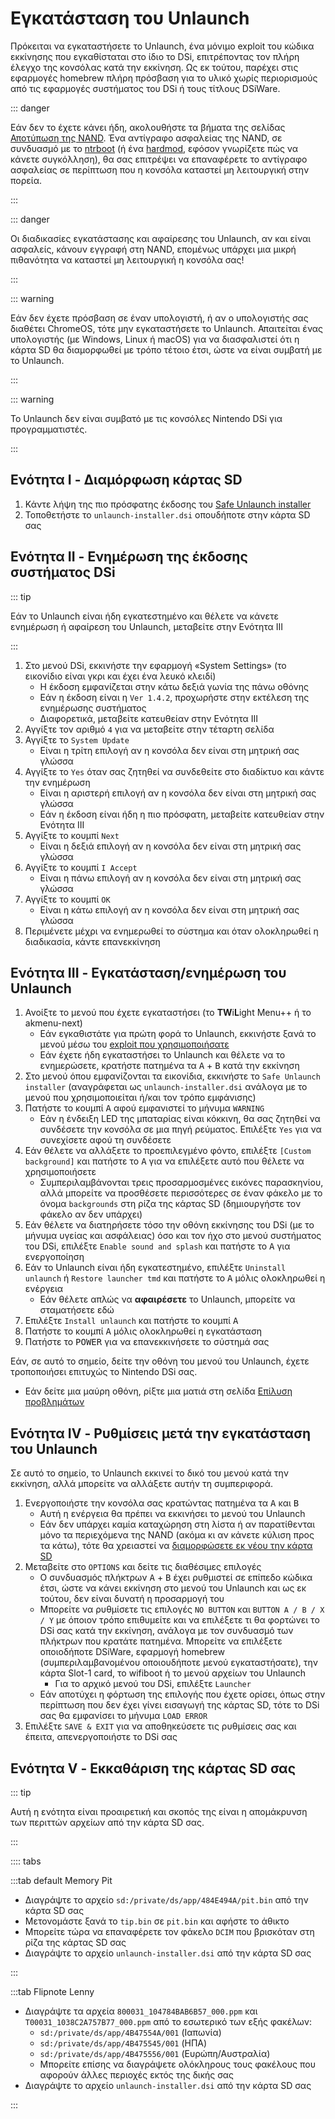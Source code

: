 # Εγκατάσταση του Unlaunch

Πρόκειται να εγκαταστήσετε το Unlaunch, ένα μόνιμο exploit του κώδικα εκκίνησης που εγκαθίσταται στο ίδιο το DSi, επιτρέποντας τον πλήρη έλεγχο της κονσόλας κατά την εκκίνηση. Ως εκ τούτου, παρέχει στις εφαρμογές homebrew πλήρη πρόσβαση για το υλικό χωρίς περιορισμούς από τις εφαρμογές συστήματος του DSi ή τους τίτλους DSiWare.

::: danger

Εάν δεν το έχετε κάνει ήδη, ακολουθήστε τα βήματα της σελίδας [Αποτύπωση της NAND](dumping-nand.html). Ένα αντίγραφο ασφαλείας της NAND, σε συνδυασμό με το [ntrboot](https://wiki.ds-homebrew.com/ds-index/ntrboot) (ή ένα [hardmod](https://wiki.ds-homebrew.com/ds-index/hardmod), εφόσον γνωρίζετε πώς να κάνετε συγκόλληση), θα σας επιτρέψει να επαναφέρετε το αντίγραφο ασφαλείας σε περίπτωση που η κονσόλα καταστεί μη λειτουργική στην πορεία.

:::

::: danger

Οι διαδικασίες εγκατάστασης και αφαίρεσης του Unlaunch, αν και είναι ασφαλείς, κάνουν εγγραφή στη NAND, επομένως υπάρχει μια μικρή πιθανότητα να καταστεί μη λειτουργική η κονσόλα σας!

:::

::: warning

Εάν δεν έχετε πρόσβαση σε έναν υπολογιστή, ή αν ο υπολογιστής σας διαθέτει ChromeOS, τότε μην εγκαταστήσετε το Unlaunch. Απαιτείται ένας υπολογιστής (με Windows, Linux ή macOS) για να διασφαλιστεί ότι η κάρτα SD θα διαμορφωθεί με τρόπο τέτοιο έτσι, ώστε να είναι συμβατή με το Unlaunch.

:::

::: warning

Το Unlaunch δεν είναι συμβατό με τις κονσόλες Nintendo DSi για προγραμματιστές.

:::

## Ενότητα I - Διαμόρφωση κάρτας SD

1. Κάντε λήψη της πιο πρόσφατης έκδοσης του [Safe Unlaunch installer](https://github.com/edo9300/unlaunch-installer/releases/latest/download/unlaunch-installer.dsi)
2. Τοποθετήστε το `unlaunch-installer.dsi` οπουδήποτε στην κάρτα SD σας

## Ενότητα II - Ενημέρωση της έκδοσης συστήματος DSi

::: tip

Εάν το Unlaunch είναι ήδη εγκατεστημένο και θέλετε να κάνετε ενημέρωση ή αφαίρεση του Unlaunch, μεταβείτε στην Ενότητα III

:::

1. Στο μενού DSi, εκκινήστε την εφαρμογή «System Settings» (το εικονίδιο είναι γκρι και έχει ένα λευκό κλειδί)
   - Η έκδοση εμφανίζεται στην κάτω δεξιά γωνία της πάνω οθόνης
   - Εάν η έκδοση είναι η `Ver 1.4.2`, προχωρήστε στην εκτέλεση της ενημέρωσης συστήματος
   - Διαφορετικά, μεταβείτε κατευθείαν στην Ενότητα III
2. Αγγίξτε τον αριθμό `4` για να μεταβείτε στην τέταρτη σελίδα
3. Αγγίξτε το `System Update`
   - Είναι η τρίτη επιλογή αν η κονσόλα δεν είναι στη μητρική σας γλώσσα
4. Αγγίξτε το `Yes` όταν σας ζητηθεί να συνδεθείτε στο διαδίκτυο και κάντε την ενημέρωση
   - Είναι η αριστερή επιλογή αν η κονσόλα δεν είναι στη μητρική σας γλώσσα
   - Εάν η έκδοση είναι ήδη η πιο πρόσφατη, μεταβείτε κατευθείαν στην Ενότητα III
5. Αγγίξτε το κουμπί `Next`
   - Είναι η δεξιά επιλογή αν η κονσόλα δεν είναι στη μητρική σας γλώσσα
6. Αγγίξτε το κουμπί `I Accept`
   - Είναι η πάνω επιλογή αν η κονσόλα δεν είναι στη μητρική σας γλώσσα
7. Αγγίξτε το κουμπί `OK`
   - Είναι η κάτω επιλογή αν η κονσόλα δεν είναι στη μητρική σας γλώσσα
8. Περιμένετε μέχρι να ενημερωθεί το σύστημα και όταν ολοκληρωθεί η διαδικασία, κάντε επανεκκίνηση

## Ενότητα III - Εγκατάσταση/ενημέρωση του Unlaunch

1. Ανοίξτε το μενού που έχετε εγκαταστήσει (το **TW**i**L**ight Menu++ ή το akmenu-next)
   - Εάν εγκαθιστάτε για πρώτη φορά το Unlaunch, εκκινήστε ξανά το μενού μέσω του [exploit που χρησιμοποιήσατε](launching-the-exploit.html)
   - Εάν έχετε ήδη εγκαταστήσει το Unlaunch και θέλετε να το ενημερώσετε, κρατήστε πατημένα τα <kbd class="face">A</kbd> + <kbd class="face">B</kbd> κατά την εκκίνηση
2. Στο μενού όπου εμφανίζονται τα εικονίδια, εκκινήστε το `Safe Unlaunch installer` (αναγράφεται ως `unlaunch-installer.dsi` ανάλογα με το μενού που χρησιμοποιείται ή/και τον τρόπο εμφάνισης)
3. Πατήστε το κουμπί <kbd class="face">A</kbd> αφού εμφανιστεί το μήνυμα `WARNING`
   - Εάν η ένδειξη LED της μπαταρίας είναι κόκκινη, θα σας ζητηθεί να συνδέσετε την κονσόλα σε μια πηγή ρεύματος. Επιλέξτε `Yes` για να συνεχίσετε αφού τη συνδέσετε
4. Εάν θέλετε να αλλάξετε το προεπιλεγμένο φόντο, επιλέξτε `[Custom background]` και πατήστε το <kbd class="face">A</kbd> για να επιλέξετε αυτό που θέλετε να χρησιμοποιήσετε
   - Συμπεριλαμβάνονται τρεις προσαρμοσμένες εικόνες παρασκηνίου, αλλά μπορείτε να προσθέσετε περισσότερες σε έναν φάκελο με το όνομα `backgrounds` στη ρίζα της κάρτας SD (δημιουργήστε τον φάκελο αν δεν υπάρχει)
5. Εάν θέλετε να διατηρήσετε τόσο την οθόνη εκκίνησης του DSi (με το μήνυμα υγείας και ασφάλειας) όσο και τον ήχο στο μενού συστήματος του DSi, επιλέξτε `Enable sound and splash` και πατήστε το <kbd class="face">A</kbd> για ενεργοποίηση
6. Εάν το Unlaunch είναι ήδη εγκατεστημένο, επιλέξτε `Uninstall unlaunch` ή `Restore launcher tmd` και πατήστε το <kbd class="face">A</kbd> μόλις ολοκληρωθεί η ενέργεια
   - Εάν θέλετε απλώς να **αφαιρέσετε** το Unlaunch, μπορείτε να σταματήσετε εδώ
7. Επιλέξτε `Install unlaunch` και πατήστε το κουμπί <kbd class="face">A</kbd>
8. Πατήστε το κουμπί <kbd class="face">A</kbd> μόλις ολοκληρωθεί η εγκατάσταση
9. Πατήστε το <kbd class="face">POWER</kbd> για να επανεκκινήσετε το σύστημά σας

Εάν, σε αυτό το σημείο, δείτε την οθόνη του μενού του Unlaunch, έχετε τροποποιήσει επιτυχώς το Nintendo DSi σας.

- Εάν δείτε μια μαύρη οθόνη, ρίξτε μια ματιά στη σελίδα [Επίλυση προβλημάτων](troubleshooting.html)

## Ενότητα IV - Ρυθμίσεις μετά την εγκατάσταση του Unlaunch

Σε αυτό το σημείο, το Unlaunch εκκινεί το δικό του μενού κατά την εκκίνηση, αλλά μπορείτε να αλλάξετε αυτήν τη συμπεριφορά.

1. Ενεργοποιήστε την κονσόλα σας κρατώντας πατημένα τα <kbd class="face">A</kbd> και <kbd class="face">B</kbd>
   - Αυτή η ενέργεια θα πρέπει να εκκινήσει το μενού του Unlaunch
   - Εάν δεν υπάρχει καμία καταχώρηση στη λίστα ή αν παρατίθενται μόνο τα περιεχόμενα της NAND (ακόμα κι αν κάνετε κύλιση προς τα κάτω), τότε θα χρειαστεί να [διαμορφώσετε εκ νέου την κάρτα SD](sd-card-setup.html)
2. Μεταβείτε στο `OPTIONS` και δείτε τις διαθέσιμες επιλογές
   - Ο συνδυασμός πλήκτρων <kbd class="face">A</kbd> + <kbd class="face">B</kbd> έχει ρυθμιστεί σε επίπεδο κώδικα έτσι, ώστε να κάνει εκκίνηση στο μενού του Unlaunch και ως εκ τούτου, δεν είναι δυνατή η προσαρμογή του
   - Μπορείτε να ρυθμίσετε τις επιλογές `NO BUTTON` και `BUTTON A / B / X / Y` με όποιον τρόπο επιθυμείτε και να επιλέξετε τι θα φορτώνει το DSi σας κατά την εκκίνηση, ανάλογα με τον συνδυασμό των πλήκτρων που κρατάτε πατημένα. Μπορείτε να επιλέξετε οποιοδήποτε DSiWare, εφαρμογή homebrew (συμπεριλαμβανομένου οποιουδήποτε μενού εγκαταστήσατε), την κάρτα Slot-1 card, το wifiboot ή το μενού αρχείων του Unlaunch
     - Για το αρχικό μενού του DSi, επιλέξτε `Launcher`
   - Εάν αποτύχει η φόρτωση της επιλογής που έχετε ορίσει, όπως στην περίπτωση που δεν έχει γίνει εισαγωγή της κάρτας SD, τότε το DSi σας θα εμφανίσει το μήνυμα `LOAD ERROR`
3. Επιλέξτε `SAVE & EXIT` για να αποθηκεύσετε τις ρυθμίσεις σας και έπειτα, απενεργοποιήστε το DSi σας

## Ενότητα V - Εκκαθάριση της κάρτας SD σας

::: tip

Αυτή η ενότητα είναι προαιρετική και σκοπός της είναι η απομάκρυνση των περιττών αρχείων από την κάρτα SD σας.

:::

:::: tabs

:::tab default Memory Pit

- Διαγράψτε το αρχείο `sd:/private/ds/app/484E494A/pit.bin` από την κάρτα SD σας
- Μετονομάστε ξανά το `tip.bin` σε `pit.bin` και αφήστε το άθικτο
- Μπορείτε τώρα να επαναφέρετε τον φάκελο `DCIM` που βρισκόταν στη ρίζα της κάρτας SD σας
- Διαγράψτε το αρχείο `unlaunch-installer.dsi` από την κάρτα SD σας

:::

:::tab Flipnote Lenny

- Διαγράψτε τα αρχεία `800031_104784BAB6B57_000.ppm` και `T00031_1038C2A757B77_000.ppm` από το εσωτερικό των εξής φακέλων:
  - `sd:/private/ds/app/4B47554A/001` (Ιαπωνία)
  - `sd:/private/ds/app/4B475545/001` (ΗΠΑ)
  - `sd:/private/ds/app/4B475556/001` (Ευρώπη/Αυστραλία)
  - Μπορείτε επίσης να διαγράψετε ολόκληρους τους φακέλους που αφορούν άλλες περιοχές εκτός της δικής σας
- Διαγράψτε το αρχείο `unlaunch-installer.dsi` από την κάρτα SD σας

:::
